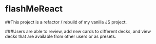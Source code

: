 # flashMeReact
##This project is a refactor / rebuild of my vanilla JS project. 

###Users are able to review, add new cards to different decks, and view decks that are available from other users or as presets. 
